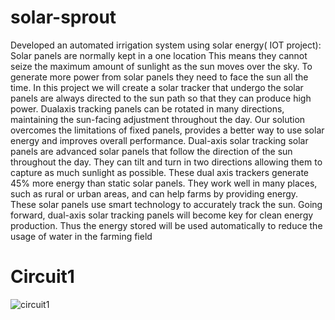 # solar-sprout
Developed an automated irrigation system using solar energy( IOT project):
Solar panels are normally kept in a one location This means they cannot seize the maximum 
amount of sunlight as the sun moves over the sky. To generate more power from solar panels 
they need to face the sun all the time. In this project we will create a solar tracker that undergo 
the solar panels are always directed to the sun path so that they can produce high power. 
Dualaxis tracking panels can be rotated in many directions, maintaining the sun-facing 
adjustment throughout the day. Our solution overcomes the limitations of fixed panels, 
provides a better way to use solar energy and improves overall performance. Dual-axis solar 
tracking solar panels are advanced solar panels that follow the direction of the sun throughout 
the day. They can tilt and turn in two directions allowing them to capture as much sunlight as 
possible. These dual axis trackers generate 45% more energy than static solar panels. They 
work well in many places, such as rural or urban areas, and can help farms by providing energy. 
These solar panels use smart technology to accurately track the sun. Going forward, dual-axis 
solar tracking panels will become key for clean energy production.
Thus the energy stored will be used automatically to reduce the usage of water in the farming 
field

# Circuit1

![circuit1](https://github.com/user-attachments/assets/c76cfde1-23d5-420e-8eba-16bc0ff16b8d)
